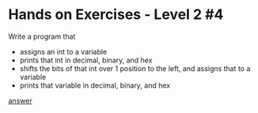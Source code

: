 # Hands on Exercises - Level 2 #4

Write a program that
  * assigns an int to a variable
  * prints that int in decimal, binary, and hex
  * shifts the bits of that int over 1 position to the left, and assigns that to a variable
  * prints that variable in decimal, binary, and hex

  [answer](https://play.golang.org/p/8BKIiPD4Ud)
